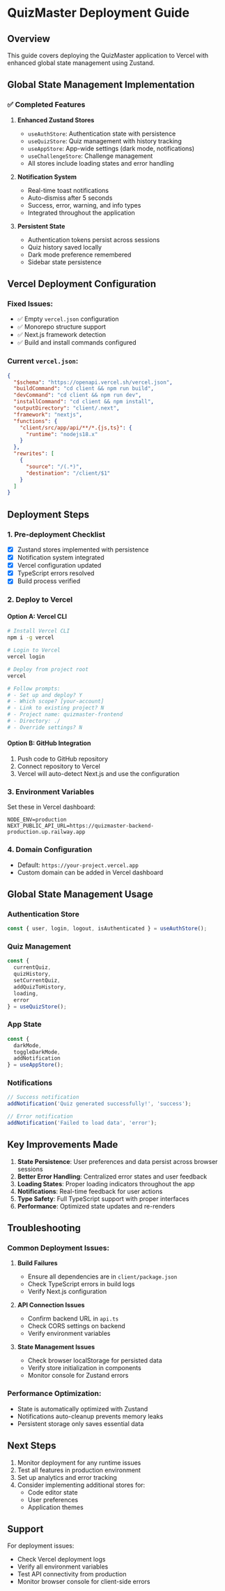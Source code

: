 # QuizMaster Deployment Guide

## Overview
This guide covers deploying the QuizMaster application to Vercel with enhanced global state management using Zustand.

## Global State Management Implementation

### ✅ Completed Features

1. **Enhanced Zustand Stores**
   - `useAuthStore`: Authentication state with persistence
   - `useQuizStore`: Quiz management with history tracking
   - `useAppStore`: App-wide settings (dark mode, notifications)
   - `useChallengeStore`: Challenge management
   - All stores include loading states and error handling

2. **Notification System**
   - Real-time toast notifications
   - Auto-dismiss after 5 seconds
   - Success, error, warning, and info types
   - Integrated throughout the application

3. **Persistent State**
   - Authentication tokens persist across sessions
   - Quiz history saved locally
   - Dark mode preference remembered
   - Sidebar state persistence

## Vercel Deployment Configuration

### Fixed Issues:
- ✅ Empty `vercel.json` configuration
- ✅ Monorepo structure support
- ✅ Next.js framework detection
- ✅ Build and install commands configured

### Current `vercel.json`:
```json
{
  "$schema": "https://openapi.vercel.sh/vercel.json",
  "buildCommand": "cd client && npm run build",
  "devCommand": "cd client && npm run dev",
  "installCommand": "cd client && npm install",
  "outputDirectory": "client/.next",
  "framework": "nextjs",
  "functions": {
    "client/src/app/api/**/*.{js,ts}": {
      "runtime": "nodejs18.x"
    }
  },
  "rewrites": [
    {
      "source": "/(.*)",
      "destination": "/client/$1"
    }
  ]
}
```

## Deployment Steps

### 1. Pre-deployment Checklist
- [x] Zustand stores implemented with persistence
- [x] Notification system integrated
- [x] Vercel configuration updated
- [x] TypeScript errors resolved
- [x] Build process verified

### 2. Deploy to Vercel

#### Option A: Vercel CLI
```bash
# Install Vercel CLI
npm i -g vercel

# Login to Vercel
vercel login

# Deploy from project root
vercel

# Follow prompts:
# - Set up and deploy? Y
# - Which scope? [your-account]
# - Link to existing project? N
# - Project name: quizmaster-frontend
# - Directory: ./
# - Override settings? N
```

#### Option B: GitHub Integration
1. Push code to GitHub repository
2. Connect repository to Vercel
3. Vercel will auto-detect Next.js and use the configuration

### 3. Environment Variables
Set these in Vercel dashboard:
```
NODE_ENV=production
NEXT_PUBLIC_API_URL=https://quizmaster-backend-production.up.railway.app
```

### 4. Domain Configuration
- Default: `https://your-project.vercel.app`
- Custom domain can be added in Vercel dashboard

## Global State Management Usage

### Authentication Store
```typescript
const { user, login, logout, isAuthenticated } = useAuthStore();
```

### Quiz Management
```typescript
const { 
  currentQuiz, 
  quizHistory, 
  setCurrentQuiz, 
  addQuizToHistory,
  loading,
  error 
} = useQuizStore();
```

### App State
```typescript
const { 
  darkMode, 
  toggleDarkMode, 
  addNotification 
} = useAppStore();
```

### Notifications
```typescript
// Success notification
addNotification('Quiz generated successfully!', 'success');

// Error notification
addNotification('Failed to load data', 'error');
```

## Key Improvements Made

1. **State Persistence**: User preferences and data persist across browser sessions
2. **Better Error Handling**: Centralized error states and user feedback
3. **Loading States**: Proper loading indicators throughout the app
4. **Notifications**: Real-time feedback for user actions
5. **Type Safety**: Full TypeScript support with proper interfaces
6. **Performance**: Optimized state updates and re-renders

## Troubleshooting

### Common Deployment Issues:

1. **Build Failures**
   - Ensure all dependencies are in `client/package.json`
   - Check TypeScript errors in build logs
   - Verify Next.js configuration

2. **API Connection Issues**
   - Confirm backend URL in `api.ts`
   - Check CORS settings on backend
   - Verify environment variables

3. **State Management Issues**
   - Check browser localStorage for persisted data
   - Verify store initialization in components
   - Monitor console for Zustand errors

### Performance Optimization:
- State is automatically optimized with Zustand
- Notifications auto-cleanup prevents memory leaks
- Persistent storage only saves essential data

## Next Steps

1. Monitor deployment for any runtime issues
2. Test all features in production environment
3. Set up analytics and error tracking
4. Consider implementing additional stores for:
   - Code editor state
   - User preferences
   - Application themes

## Support

For deployment issues:
- Check Vercel deployment logs
- Verify all environment variables
- Test API connectivity from production
- Monitor browser console for client-side errors
